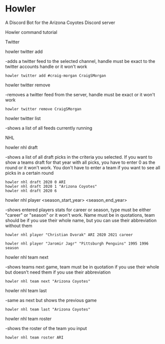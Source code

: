 # Howler
A Discord Bot for the Arizona Coyotes Discord server

Howler command tutorial

Twitter

howler twitter add <channel> <handle>

-adds a twitter feed to the selected channel, handle must be exact to the twitter accounts handle or it won't work

	howler twitter add #craig-morgan CraigSMorgan

howler twitter remove <handle>

-removes a twitter feed from the server, handle must be exact or it won't work

	howler twitter remove CraigSMorgan

howler twitter list

-shows a list of all feeds currently running

NHL

howler nhl draft <year> <round> <team>

-shows a list of all draft picks in the criteria you selected. If you want to show a teams draft for that year with all picks, 
you have to enter 0 as the round or it won't work. You don't have to enter a team if you want to see all picks in a certain round

	howler nhl draft 2020 0 ARI
	howler nhl draft 2020 1 "Arizona Coyotes"
	howler nhl draft 2020 6

howler nhl player <name> <team> <season_start_year> <season_end_year> <type>

-shows entered players stats for career or season, type must be either "career" or "season" or it won't work. Name must be in quotations,
team should be if you use their whole name, but you can use their abbreviation without them

	howler nhl player "Christian Dvorak" ARI 2020 2021 career
	
	howler nhl player "Jaromir Jagr" "Pittsburgh Penguins" 1995 1996 season

howler nhl team next <team>

-shows teams next game, team must be in quotation if you use their whole but doesn't need them if you use their abbreviation

	howler nhl team next "Arizona Coyotes"

howler nhl team last <team>

-same as next but shows the previous game

	howler nhl team last "Arizona Coyotes"

howler nhl team roster <team>

-shows the roster of the team you input

	howler nhl team roster ARI
